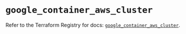 # `google_container_aws_cluster`

Refer to the Terraform Registry for docs: [`google_container_aws_cluster`](https://registry.terraform.io/providers/hashicorp/google/6.11.2/docs/resources/container_aws_cluster).
